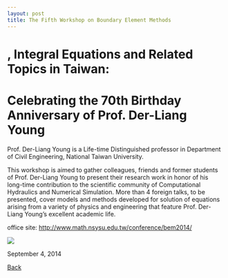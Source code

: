 ```yaml
---
layout: post
title: The Fifth Workshop on Boundary Element Methods
---
```

# , Integral Equations and Related Topics in Taiwan: 
# Celebrating the 70th Birthday Anniversary of Prof. Der-Liang Young

Prof. Der-Liang Young is a Life-time Distinguished professor in Department of Civil Engineering, National Taiwan University.

This workshop is aimed to gather colleagues, friends and former students of Prof. Der-Liang Young to present their research work in honor of his long-time contribution to the scientific community of Computational Hydraulics and Numerical Simulation. More than 4 foreign talks, to be presented, cover models and methods developed for solution of equations arising from a variety of physics and engineering that feature Prof. Der-Liang Young’s excellent academic life.

office site: <http://www.math.nsysu.edu.tw/conference/bem2014/>

<img src="https://raw.githubusercontent.com/FiniteTsai/FiniteTsai.github.io/master/images/posts/BEM5%20POSTER%20(English).jpg">

September 4, 2014

[Back](https://finitetsai.github.io/)
